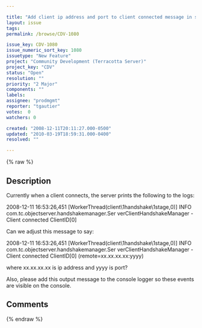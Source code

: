 ```yaml
---

title: "Add client ip address and port to client connected message in server"
layout: issue
tags: 
permalink: /browse/CDV-1080

issue_key: CDV-1080
issue_numeric_sort_key: 1080
issuetype: "New Feature"
project: "Community Development (Terracotta Server)"
project_key: "CDV"
status: "Open"
resolution: ""
priority: "2 Major"
components: ""
labels: 
assignee: "prodmgmt"
reporter: "tgautier"
votes:  0
watchers: 0

created: "2008-12-11T20:11:27.000-0500"
updated: "2010-03-19T18:59:31.000-0400"
resolved: ""

---
```




{% raw %}



## Description

<div markdown="1" class="description">

Currently when a client connects, the server prints the following to the logs:

2008-12-11 16:53:26,451 [WorkerThread(client\1handshake\1stage,0)] INFO com.tc.objectserver.handshakemanager.Ser
verClientHandshakeManager - Client connected ClientID[0]

Can we adjust this message to say:

2008-12-11 16:53:26,451 [WorkerThread(client\1handshake\1stage,0)] INFO com.tc.objectserver.handshakemanager.Ser
verClientHandshakeManager - Client connected ClientID[0] (remote=xx.xx.xx.xx:yyyy)

where xx.xx.xx.xx is ip address and yyyy is port?

Also, please add this output message to the console logger so these events are visible on the console.



</div>

## Comments



{% endraw %}
